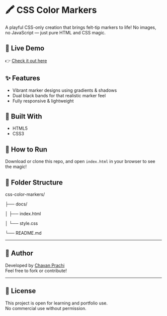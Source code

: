 # 🖍️ CSS Color Markers

A playful CSS-only creation that brings felt-tip markers to life! No images, no JavaScript — just pure HTML and CSS magic.

## 🔗 Live Demo  
👉 [Check it out here](https://chavan-prachi.github.io/CSS-Color-Markers/)

## ✨ Features
- Vibrant marker designs using gradients & shadows  
- Dual black bands for that realistic marker feel  
- Fully responsive & lightweight

## 🧰 Built With
- HTML5  
- CSS3

## 🚀 How to Run
Download or clone this repo, and open `index.html` in your browser to see the magic!

## 📁 Folder Structure

css-color-markers/

├── docs/

│ ├── index.html

│ └── style.css

└── README.md

---

## 📌 Author

Developed by [Chavan Prachi](https://github.com/Chavan-Prachi)  
Feel free to fork or contribute!

---

## 🧾 License

This project is open for learning and portfolio use.  
No commercial use without permission.
